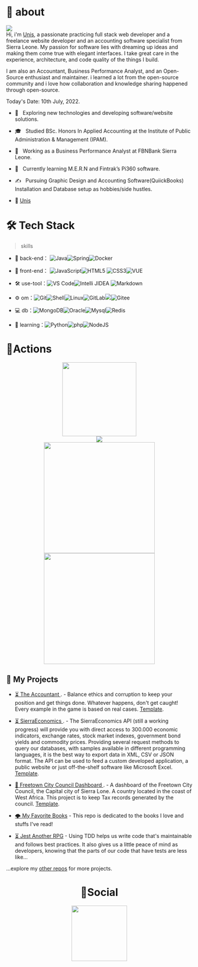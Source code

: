 # 🚀 about 
![](https://visitor-badge.glitch.me/badge?page_id=unis434.unis434)
<br>
Hi, i'm [Unis](https://unis434.github.io/Personal_Resume/index.html), a passionate practicing full stack web developer and a freelance website developer and an accounting software specialist from Sierra Leone. My passion for software lies with dreaming up ideas and making them come true with elegant interfaces. I take great care in the experience, architecture, and code quality of the things I build.

I am also an Accountant, Business Performance Analyst, and an Open-Source enthusiast and maintainer. i learned a lot from the open-source community and i love how collaboration and knowledge sharing happened through open-source.

Today's Date: 10th July, 2022.
    
- 🤔 &nbsp; Exploring new technologies and developing software/website solutions.
- 🎓 &nbsp; Studied BSc. Honors In Applied Accounting at the Institute of Public Administration & Management (IPAM).
- 💼 &nbsp; Working as a Business Performance Analyst at FBNBank Sierra Leone.
- 🌱 &nbsp; Currently learning M.E.R.N and Fintrak’s Pi360 software.
- ✍️ &nbsp; Pursuing Graphic Design and Accounting Software(QuiickBooks) Installation and Database setup as hobbies/side hustles.

- 🚀 [Unis](unis434.github.io/personal_resume/index.html)




# 🛠 Tech Stack

> skills

- 🔭 back-end： ![Java](https://img.shields.io/badge/-Java-gray?style=flat-circle&logo=java)![Spring](https://img.shields.io/badge/-Spring-green?style=flat-circle&logo=spring)![Docker](https://img.shields.io/badge/-Docker-blue?style=flat-circle&logo=Docker)

- 👯 front-end： ![JavaScript](https://img.shields.io/badge/-JavaScript-yellow?style=flat-circle&logo=javascript)![HTML5](https://img.shields.io/badge/-HTML5-yellow?style=flat-circle&logo=html5) ![CSS3](https://img.shields.io/badge/-CSS3-yellow?style=flat-circle&logo=css3)![VUE](https://img.shields.io/badge/-VUE-blue?style=flat-circle&logo=VUE)

- :hammer_and_wrench: use-tool：![VS Code](https://img.shields.io/badge/-VSCode-blue?style=flat-circle&logo=VSCode)![Intelli JIDEA](https://img.shields.io/badge/-IntelliJIDEA-black?style=flat-circle&logo=IntelliJIDEA) ![Markdown](https://img.shields.io/badge/-Markdown-black?style=flat-circle&logo=markdown)

- ⚙️ om：![Git](https://img.shields.io/badge/-Git-yellow?style=flat-circle&logo=git)![Shell](https://img.shields.io/badge/-Shell-red?style=flat-circle&logo=shell)![Linux](https://img.shields.io/badge/-Linux-gray?style=flat-circle&logo=Linux)![GitLab](https://img.shields.io/badge/-GitLab-orange?style=flat-circle&logo=GitLab)![](https://img.shields.io/badge/-GitHub-black?style=flat-circle&logo=GitHub)![Gitee](https://img.shields.io/badge/-Gitee-red?style=flat-circle&logo=Gitee)

- 💻 db：![MongoDB](https://img.shields.io/badge/-MongoDB-blue?style=flat-circle&logo=MongoDB)![Oracle](https://img.shields.io/badge/-Oracle-red?style=flat-circle&logo=Oracle)![Mysql](https://img.shields.io/badge/-Mysql-white?style=flat-circle&logo=mysql)![Redis](https://img.shields.io/badge/-Redis-green?style=flat-circle&logo=Redis)

- 🌱 learning：![Python](https://img.shields.io/badge/-Python-yellow?style=flat-circle&logo=Python)![php](https://img.shields.io/badge/-php-green?style=flat-circle&logo=php)![NodeJS](https://img.shields.io/badge/-NodeJS-green?style=flat-circle&logo=Nodejs)

  

<!-- START_SECTION:waka -->
<!-- END_SECTION:waka -->



# 🔭Actions

<div align="center">
    <img height="200px" src="https://github-readme-streak-stats.herokuapp.com/?user=unis434"/>
</div>
<div align="center">
	<img src="https://cdn.jsdelivr.net/gh/unis434/unis434/assets/github-contribution-grid-snake.svg" />
</div>

<div align="center">
    <img height="300px" src="https://activity-graph.herokuapp.com/graph?username=unis434&theme=github"/>
</div>

<div align="center">
    <img height="300px" src="https://metrics.lecoq.io/unis434?template=classic&config.timezone=Asia%2FShanghai"/>
</div>



## 🚧 My Projects

- [⏳ The Accountant ](https://github.com/Unis434/the-accountant). - Balance ethics and corruption to keep your position and get things done. Whatever happens, don't get caught! Every example in the game is based on real cases. [Template](https://github.com/Unis434/the-accountant).

- [⏳ SierraEconomics ](https://github.com/Unis434/Freetown-City-Council-Dashboard). - The SierraEconomics API (still a working progress) will provide you with direct access to 300.000 economic indicators, exchange rates, stock market indexes, government bond yields and commodity prices. Providing several request methods to query our databases, with samples available in different programming languages, it is the best way to export data in XML, CSV or JSON format. The API can be used to feed a custom developed application, a public website or just off-the-shelf software like Microsoft Excel. [Template](https://unis434.github.io/SierraEconomics/).

- [🔭 Freetown City Council Dashboard ](https://unis434.github.io/SierraEconomics/). - A dashboard of the Freetown City Council, the Capital city of Sierra Lone. A country located in the coast of West Africa. This project is to keep Tax records generated by the council. [Template](https://github.com/Unis434/Freetown-City-Council-Dashboard).

- [🌩️ My Favorite Books](https://github.com/Unis434/Books) - This repo is dedicated to the books I love and stuffs I've read!

- [⏳ Jest Another RPG](https://github.com/Unis434/jest-another-RPG) - Using TDD helps us write code that's maintainable and follows best practices. It also gives us a little peace of mind as developers, knowing that the parts of our code that have tests are less like…

...explore my [other repos](https://github.com/Unis434?tab=repositories) for more projects.

<div align="center">


	

# 🌱Social

<div align="center">
    <img height="150px" src="https://github-profile-trophy.vercel.app/?username=unis434&&title=MultiLanguage,Repositories,Commits&column=3&margin-w=30&margin-h=15"/>
</div>


